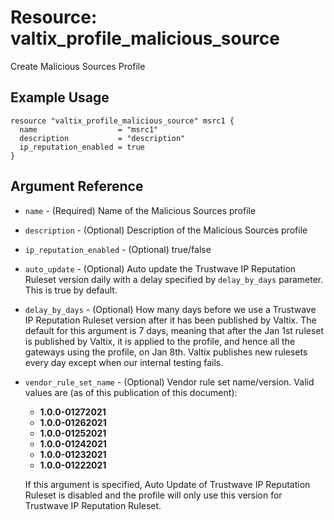 # Resource: valtix_profile_malicious_source

Create Malicious Sources Profile

## Example Usage

```hcl
resource "valtix_profile_malicious_source" msrc1 {
  name                  = "msrc1"
  description           = "description"
  ip_reputation_enabled = true
}
```

## Argument Reference

* `name` - (Required) Name of the Malicious Sources profile
* `description` - (Optional) Description of the Malicious Sources profile
* `ip_reputation_enabled` - (Optional) true/false
* `auto_update` - (Optional) Auto update the Trustwave IP Reputation Ruleset version daily with a delay specified by `delay_by_days` parameter. This is true by default.
* `delay_by_days` - (Optional) How many days before we use a Trustwave IP Reputation Ruleset version after it has been published by Valtix. The default for this argument is 7 days, meaning that after the Jan 1st ruleset is published by Valtix, it is applied to the profile, and hence all the gateways using the profile, on Jan 8th. Valtix publishes new rulesets every day except when our internal testing fails.
* `vendor_rule_set_name` - (Optional) Vendor rule set name/version. Valid values are (as of this publication of this document):
    * **1.0.0-01272021**
    * **1.0.0-01262021**
    * **1.0.0-01252021**
    * **1.0.0-01242021**
    * **1.0.0-01232021**
    * **1.0.0-01222021**

  If this argument is specified, Auto Update of Trustwave IP Reputation Ruleset is disabled and the profile will only use this version for Trustwave IP Reputation Ruleset.
